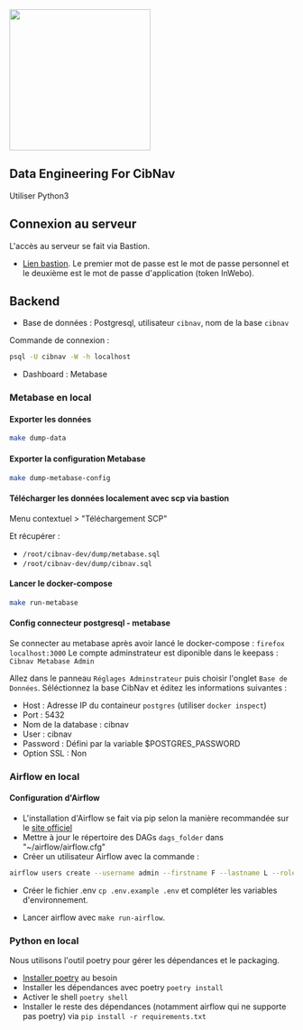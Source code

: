 <img src="https://eig.etalab.gouv.fr/img/eig3-cibnav.svg" width="250"/>

## Data Engineering For CibNav

Utiliser Python3

## Connexion au serveur

L'accès au serveur se fait via Bastion. 

* [Lien bastion](https://access-manager-dam.din.developpement-durable.gouv.fr/wabam/dam?domain=local). Le premier mot de passe est le mot de passe personnel et le deuxième est le mot de passe d'application (token InWebo).

## Backend

* Base de données : Postgresql, utilisateur `cibnav`, nom de la base `cibnav`

Commande de connexion :

```sh
psql -U cibnav -W -h localhost
```

* Dashboard : Metabase

### Metabase en local

#### Exporter les données

```sh
make dump-data
```
 
#### Exporter la configuration Metabase

```sh
make dump-metabase-config
```

#### Télécharger les données localement avec scp via bastion

Menu contextuel > "Téléchargement SCP"

Et récupérer :
* `/root/cibnav-dev/dump/metabase.sql`
* `/root/cibnav-dev/dump/cibnav.sql`


#### Lancer le docker-compose

```sh
make run-metabase
```

#### Config connecteur postgresql - metabase

Se connecter au metabase après avoir lancé le docker-compose : `firefox localhost:3000`
Le compte adminstrateur est diponible dans le keepass : `Cibnav Metabase Admin` 

Allez dans le panneau `Réglages Adminstrateur` puis choisir l'onglet `Base de Données`. Séléctionnez la base CibNav et éditez les informations suivantes :
* Host : Adresse IP du containeur `postgres` (utiliser `docker inspect`)
* Port : 5432
* Nom de la database : cibnav
* User : cibnav
* Password : Défini par la variable $POSTGRES_PASSWORD
* Option SSL : Non

### Airflow en local

#### Configuration d'Airflow

- L'installation d'Airflow se fait via pip selon la manière recommandée sur le 
  [site officiel](https://airflow.apache.org/docs/apache-airflow/stable/installation/installing-from-pypi.html#)
- Mettre à jour le répertoire des DAGs `dags_folder` dans 
  "~/airflow/airflow.cfg"
- Créer un utilisateur Airflow avec la commande :

```sh
airflow users create --username admin --firstname F --lastname L --role Admin --email F.L@aol.fr
```

- Créer le fichier .env `cp .env.example .env` et compléter les variables 
  d'environnement.
  
- Lancer airflow avec `make run-airflow`.

### Python en local

Nous utilisons l'outil poetry pour gérer les dépendances et le packaging.

- [Installer poetry](https://python-poetry.org/docs/#installation) au besoin
- Installer les dépendances avec poetry `poetry install`
- Activer le shell `poetry shell`
- Installer le reste des dépendances (notamment airflow qui ne supporte pas 
  poetry) via `pip install -r requirements.txt`
